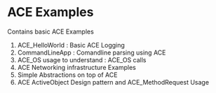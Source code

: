 # ACE Examples
Contains basic ACE Examples
1. ACE_HelloWorld : Basic ACE Logging
1. CommandLineApp : Comandline parsing using ACE
1. ACE_OS usage to understand  : ACE_OS calls
1. ACE Networking infrastructure Examples
1. Simple Abstractions on top of ACE 
1. ACE ActiveObject Design pattern and ACE_MethodRequest Usage
